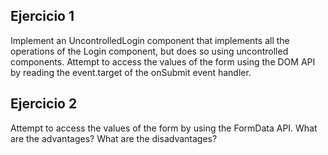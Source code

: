 ## Ejercicio 1

Implement an UncontrolledLogin component that implements all the operations of the Login component, but does so using uncontrolled components. Attempt to access the values of the form using the DOM API by reading the event.target of the onSubmit event handler.

## Ejercicio 2

Attempt to access the values of the form by using the FormData API. What are the advantages? What are the disadvantages?
